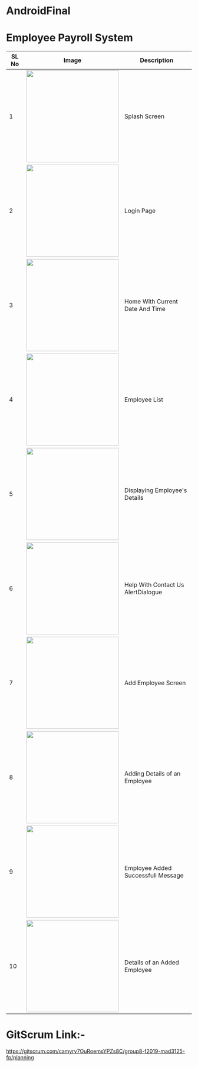# AndroidFinal
# Employee Payroll System
| SL No         | Image               |        Description |
|---------------|---------------------|--------------------|  
1 | <img src="https://user-images.githubusercontent.com/55303222/70583861-08c9c100-1b8d-11ea-941d-c276d3ed858a.png" width="250"/>| Splash Screen
2 | <img src="https://user-images.githubusercontent.com/55303222/70583867-0cf5de80-1b8d-11ea-88a7-6334dc009609.png" width="250"/> | Login Page
3 | <img src="https://user-images.githubusercontent.com/55303222/70583872-0ebfa200-1b8d-11ea-8f89-71e42753f221.png" width="250"/> | Home With Current Date And Time
4 | <img src="https://user-images.githubusercontent.com/55303222/70583878-10896580-1b8d-11ea-925c-a08570d33443.png" width="250"/> | Employee List
5 | <img src="https://user-images.githubusercontent.com/55303222/70583881-12532900-1b8d-11ea-9b46-507a6edc8101.png" width="250"/> | Displaying Employee's Details
6 | <img src="https://user-images.githubusercontent.com/55303222/70583885-13845600-1b8d-11ea-9057-434726d76162.png" width="250"/> | Help With Contact Us AlertDialogue
7 | <img src="https://user-images.githubusercontent.com/55303222/70583886-154e1980-1b8d-11ea-9a05-fbe995c32ed0.png" width="250"/> | Add Employee Screen
8 | <img src="https://user-images.githubusercontent.com/55303222/70584577-a1614080-1b8f-11ea-844b-49e1c85b7c8d.png" width="250"/> | Adding Details of an Employee
9 | <img src="https://user-images.githubusercontent.com/55303222/70584581-a32b0400-1b8f-11ea-8459-8a1b8ae8d044.png" width="250"/> | Employee Added Successfull Message
10 | <img src="https://user-images.githubusercontent.com/55303222/70584583-a45c3100-1b8f-11ea-96d4-581ac46c6796.png" width="250"/> | Details of an Added Employee

# GitScrum Link:-
https://gitscrum.com/camyrv7OuRoemsYPZs8C/group8-f2019-mad3125-fp/planning
